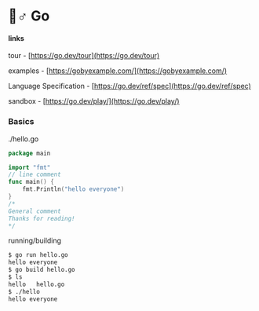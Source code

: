 # 🏃♂ Go

#### links

tour - [https://go.dev/tour](https://go.dev/tour)

examples - [https://gobyexample.com/](https://gobyexample.com/)

Language Specification - [https://go.dev/ref/spec](https://go.dev/ref/spec)

sandbox - [https://go.dev/play/](https://go.dev/play/)

### Basics

./hello.go

```go
package main

import "fmt"
// line comment
func main() {
    fmt.Println("hello everyone")
}
/*
General comment
Thanks for reading!
*/
```

running/building

```bash
$ go run hello.go
hello everyone
$ go build hello.go
$ ls
hello	hello.go
$ ./hello
hello everyone
```

